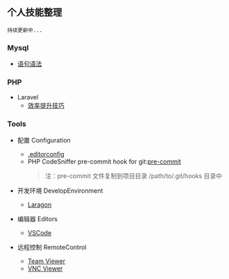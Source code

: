 ## 个人技能整理

    持续更新中...

### Mysql
* [语句语法](https://github.com/ydalbj/skills/blob/master/Mysql/statement.md)

### PHP

- Laravel
    * [效率提升技巧](https://github.com/ydalbj/skills/blob/master/PHP/Laravel/efficiency-recipes.md)


### Tools

- 配置 Configuration

    * [.editorconfig](https://github.com/ydalbj/skills/blob/master/Tools/Configuration)
    * PHP CodeSniffer pre-commit hook for git:[pre-commit](https://github.com/ydalbj/skills/blob/master/Tools/Configuration)
        > 注：pre-commit 文件复制到项目目录 /path/to/.git/hooks 目录中

- 开发环境 DevelopEnvironment

    * [Laragon](https://github.com/ydalbj/skills/blob/master/Tools/DevelopEnvironment/laragon.md)

- 编辑器 Editors
    * [VSCode](https://github.com/ydalbj/skills/blob/master/Tools/Editors/VSCode)

- 远程控制 RemoteControl

    * [Team Viewer](https://github.com/ydalbj/skills/blob/master/Tools/RemoteControl/team-viewer.md)
    * [VNC Viewer](https://github.com/ydalbj/skills/blob/master/Tools/RemoteControl/vnc-viewer.md)
